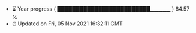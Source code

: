- ⏳ Year progress { █████████████████████████▁▁▁▁▁ } 84.57 %
- ⏰ Updated on Fri, 05 Nov 2021 16:32:11 GMT

